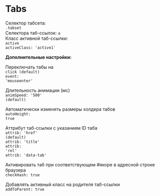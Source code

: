 # Tabs

Селектор табсета:<br>
<code>.tabset</code><br>
Селектора таб-ссылок: <code>a</code><br>
Класс активной таб-ссылки:<br>
<code>active</code><br>
<code>activeClass: 'active1'</code><br>

<strong>Дополнительные настройки:</strong>

Переключать табы на<br>
<code>click (default)</code><br>
<code>event: 'mouseenter'</code><br>

Длительность анимации (мс)<br>
<code>animSpeed: '500' (default)</code><br>
 
Автоматически изменять размеры холдера табов<br>
<code>autoHeight: true</code>
 
Аттрибут таб-ссылки c указанием ID таба<br>
<code>attrib: 'href' (default)</code><br>
<code>attrib: 'title'</code><br>
<code>attrib: 'rel'</code><br>
<code>attrib: 'data-tab'</code><br>
         
Активировать таб при соответствующем #якоре в адресной строке браузера<br>
<code>checkHash: true</code><br>
 
Добавлять активный класс на родителя таб-ссылки<br>
<code>addToParent: true</code>
